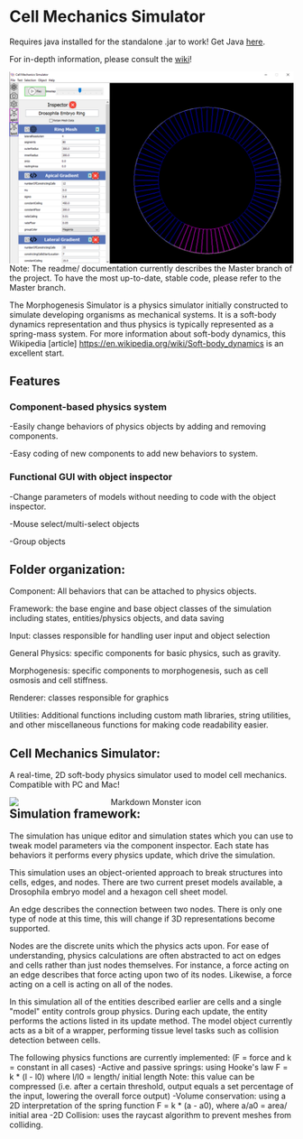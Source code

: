 # Cell Mechanics Simulator

Requires java installed for the standalone .jar to work! Get Java [here](https://www.java.com/download/ie_manual.jsp).

For in-depth information, please consult the [wiki](https://github.com/jsutlive/CellMechanicsSimulator/wiki)!
<p align="center">
<img src="https://github.com/jsutlive/Cell-Mechanics-Simulator/blob/master/assets/reference/GUI.png"
     alt="Cell Mechanics Simulator UI"
     width="750"
     style="float: left; margin-right: 10px;" />
</p>
Note: The readme/ documentation currently describes the Master branch of the project.
To have the most up-to-date, stable code, please refer to the Master branch.

The Morphogenesis Simulator is a physics simulator initially constructed to simulate developing organisms as mechanical systems. It is a soft-body dynamics representation and thus physics is typically represented as a spring-mass system. For more information about soft-body dynamics, this Wikipedia [article] https://en.wikipedia.org/wiki/Soft-body_dynamics is an excellent start.

## Features

### Component-based physics system

-Easily change behaviors of physics objects by adding and removing components.

-Easy coding of new components to add new behaviors to system.

### Functional GUI with object inspector

-Change parameters of models without needing to code with the object inspector. 

-Mouse select/multi-select objects

-Group objects

## Folder organization:

Component: All behaviors that can be attached to physics objects.

Framework: the base engine and base object classes of the simulation including states, entities/physics objects, and data saving

Input: classes responsible for handling user input and object selection

General Physics: specific components for basic physics, such as gravity.

Morphogenesis: specific components to morphogenesis, such as cell osmosis and cell stiffness.

Renderer: classes responsible for graphics

Utilities: Additional functions including custom math libraries, string utilities, and other miscellaneous functions for making code readability easier.

## Cell Mechanics Simulator:

A real-time, 2D soft-body physics simulator used to model cell mechanics. Compatible with PC and Mac!
<p align="center">
<img src="https://github.com/jsutlive/MorphogenesisSimulationV2/blob/master/assets/reference/screenshot_hexmesh.png"
     alt="Markdown Monster icon"
     width="750"
     style="float: left; margin-right: 10px;" />
</p>

## Simulation framework:

The simulation has unique editor and simulation states which you can use to tweak model parameters via the component inspector.
Each state has behaviors it performs every physics update, which drive the simulation.
    
This simulation uses an object-oriented approach to break structures into cells, edges, and nodes. There are two current preset models available, a Drosophila embryo model and a hexagon cell sheet model.

An edge describes the connection between two nodes. There is only one type of node at this time, this will change if 3D representations become supported.

Nodes are the discrete units which the physics acts upon. For ease of understanding, physics calculations are often abstracted to act on edges and cells rather than just nodes themselves.
For instance, a force acting on an edge describes that force acting upon two of its nodes. Likewise, a force acting on a cell is acting on all of the nodes.

In this simulation all of the entities described earlier are cells and a single "model" entity controls group physics. During each update, the entity performs the actions listed in its update method.
The model object currently acts as a bit of a wrapper, performing tissue level tasks such as collision detection between cells.

The following physics functions are currently implemented: (F = force and k = constant in all cases)
  -Active and passive springs: using Hooke's law F = k * (l - l0) where l/l0 = length/ initial length
      Note: this value can be compressed (i.e. after a certain threshold, output equals a set percentage of the input, lowering the overall force output)
  -Volume conservation: using a 2D interpretation of the spring function F = k * (a - a0), where a/a0 = area/ initial area
  -2D Collision: uses the raycast algorithm to prevent meshes from colliding.
